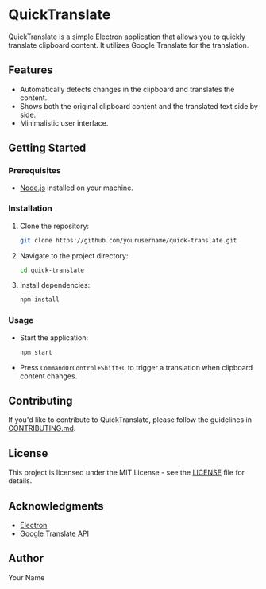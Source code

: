 # QuickTranslate

QuickTranslate is a simple Electron application that allows you to quickly translate clipboard content. It utilizes Google Translate for the translation.

## Features

- Automatically detects changes in the clipboard and translates the content.
- Shows both the original clipboard content and the translated text side by side.
- Minimalistic user interface.

## Getting Started

### Prerequisites

- [Node.js](https://nodejs.org/) installed on your machine.

### Installation

1. Clone the repository:

    ```bash
    git clone https://github.com/yourusername/quick-translate.git
    ```

2. Navigate to the project directory:

    ```bash
    cd quick-translate
    ```

3. Install dependencies:

    ```bash
    npm install
    ```

### Usage

- Start the application:

    ```bash
    npm start
    ```

- Press `CommandOrControl+Shift+C` to trigger a translation when clipboard content changes.

## Contributing

If you'd like to contribute to QuickTranslate, please follow the guidelines in [CONTRIBUTING.md](CONTRIBUTING.md).

## License

This project is licensed under the MIT License - see the [LICENSE](LICENSE) file for details.

## Acknowledgments

- [Electron](https://www.electronjs.org/)
- [Google Translate API](https://cloud.google.com/translate)

## Author

Your Name
